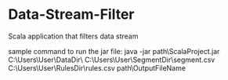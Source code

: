 # Data-Stream-Filter
Scala application that filters data stream

sample command to run the jar file:
java -jar path\ScalaProject.jar C:\Users\User\DataDir\ C:\Users\User\SegmentDir\segment.csv C:\Users\User\RulesDir\rules.csv path\OutputFileName
